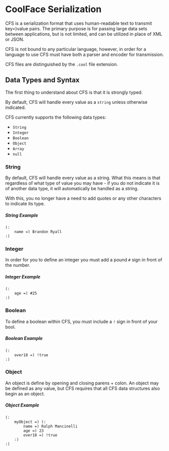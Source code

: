 CoolFace Serialization
======================

CFS is a serialization format that uses human-readable text to transmit key=)value pairs. The primary purpose is for passing large data sets between applications, but is not limited, and can be utilized in place of XML or JSON.

CFS is not bound to any particular language, however, in order for a language to use CFS must have both a parser and encoder for transmission.

CFS files are distinguished by the `.cool` file extension.

Data Types and Syntax
---------------------

The first thing to understand about CFS is that it is strongly typed.

By default, CFS will handle every value as a `string` unless otherwise indicated.

CFS currently supports the following data types:
* `String`
* `Integer`
* `Boolean`
* `Object`
* `Array`
* `null`

### String
By default, CFS will handle every value as a string. What this means is that regardless of what type of value you may have - if you do not indicate it is of another data type, it will automatically be handled as a string.

With this, you no longer have a need to add quotes or any other characters to indicate its type.

##### String Example
```
(:
	name =) Brandon Ryall
:)
```

### Integer
In order for you to define an integer you must add a pound `#` sign in front of the number.

##### Integer Example
```
(:
	age =) #25
:)
```

### Boolean
To define a boolean within CFS, you must include a `!` sign in front of your bool.

##### Boolean Example
```
(:
	over18 =) !true
:)
```

### Object
An object is define by opening and closing parens + colon. An object may be defined as any value, but CFS requires that all CFS data structures also begin as an object.

##### Object Example
```
(:
	myObject =) (:
		name =) Ralph Mancinelli
		age =) 23
		over18 =) !true
	:)
:)
```
